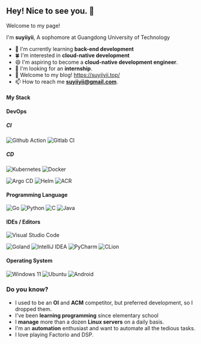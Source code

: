 ## Hey! Nice to see you. 👋
Welcome to my page! 

I'm **suyiiyii**, A sophomore at Guangdong University of Technology

- 🌱 I'm currently learning **back-end development**
- 🍀 I'm interested in **cloud-native development**
- 😄 I'm aspiring to become a **cloud-native development engineer**.
- 🤔 I'm looking for an **internship**.
- 📓 Welcome to my blog! https://suyiiyii.top/
- 📫 How to reach me **suyiiyii@gmail.com**.

#### My Stack
#### DevOps
##### CI
![Github Action](https://img.shields.io/badge/github_actions-24292f?style=for-the-badge&logo=githubactions)
![Gitlab CI](https://img.shields.io/badge/gitlab_CI-24292f?style=for-the-badge&logo=gitlab)

##### CD
![Kubernetes](https://img.shields.io/badge/kubernetes-326ce5?style=for-the-badge&logo=kubernetes&logoColor=white)
![Docker](https://img.shields.io/badge/Docker-2395EB?style=for-the-badge&logo=docker&logoColor=white)

![Argo CD](https://img.shields.io/badge/Argo_CD-24292f?style=for-the-badge&logo=argo)
![Helm](https://img.shields.io/badge/Helm-24292f?style=for-the-badge&logo=helm)
![ACR](https://img.shields.io/badge/ACR-24292f?style=for-the-badge&logo=alibabacloud)

#### Programming Language

![Go](https://img.shields.io/badge/Go-79d4fd?style=for-the-badge&logo=go)
![Python](https://img.shields.io/badge/python-3670A0?style=for-the-badge&logo=python&logoColor=ffdd54)
![C](https://img.shields.io/badge/c-%2300599C.svg?style=for-the-badge&logo=c&logoColor=white)
![Java](https://img.shields.io/badge/java-%23ED8B00.svg?style=for-the-badge&logo=openjdk&logoColor=white)

#### IDEs / Editors

![Visual Studio Code](https://img.shields.io/badge/Visual%20Studio%20Code-0078d7.svg?style=for-the-badge&logo=visual-studio-code&logoColor=white)

![Goland](https://img.shields.io/badge/goland-000000.svg?style=for-the-badge&logo=goland&logoColor=white)
![IntelliJ IDEA](https://img.shields.io/badge/IntelliJIDEA-000000.svg?style=for-the-badge&logo=intellij-idea&logoColor=white)
![PyCharm](https://img.shields.io/badge/pycharm-143?style=for-the-badge&logo=pycharm&logoColor=white&color=black&labelColor=black)
![CLion](https://img.shields.io/badge/CLion-black?style=for-the-badge&logo=clion&logoColor=white)

#### Operating System

![Windows 11](https://img.shields.io/badge/Windows%2011-%230079d5.svg?style=for-the-badge&logo=Windows%2011&logoColor=white)
![Ubuntu](https://img.shields.io/badge/Ubuntu-E95420?style=for-the-badge&logo=ubuntu&logoColor=white)
![Android](https://img.shields.io/badge/Android-3DDC84?style=for-the-badge&logo=android&logoColor=white)


### Do you know?

- I used to be an **OI** and **ACM** competitor, but preferred development, so I dropped them.
- I've been **learning programming** since elementary school
- I **manage** more than a dozen **Linux servers** on a daily basis.
- I'm an **automation** enthusiast and want to automate all the tedious tasks.
- I love playing Factorio and DSP.

<!--
**suyiiyii/suyiiyii** is a ✨ _special_ ✨ repository because its `README.md` (this file) appears on your GitHub profile.

Here are some ideas to get you started:

- 🔭 I’m currently working on ...
- 🌱 I’m currently learning ...
- 👯 I’m looking to collaborate on ...
- 🤔 I’m looking for help with ...
- 💬 Ask me about ...
- 📫 How to reach me: ...
- 😄 Pronouns: ...
- ⚡ Fun fact: ...
  -->
